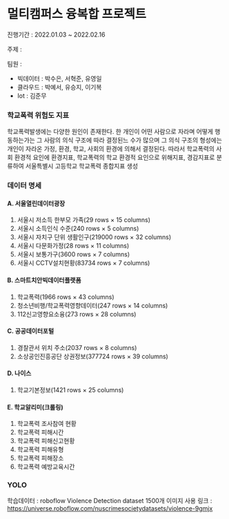 # 멀티캠퍼스 융복합 프로젝트

진행기간 : 2022.01.03 ~ 2022.02.16

주제 : 

팀원 : 
  - 빅데이터 : 박수은, 서혁준, 유영일
  - 클라우드 : 박예서, 유승지, 이기복
  - Iot : 김준무

### **학교폭력 위험도 지표**
학교폭력발생에는 다양한 원인이 존재한다. 
한 개인이 어떤 사람으로 자라며 어떻게 행동하는가는 그 사람의 의식 구조에 따라 결정된느 수가 많으며 
그 의식 구조의 형성에는 개인이 자라온 가정, 환경, 학교, 사회의 환경에 의해서 결정된다. 
따라서 학교폭력의 사회 환경적 요인에 환경지표, 학교폭력의 학교 환경적 요인으로 위해지표, 경감지표로 분류하여
서울특별시 고등학교 학교폭력 종합지표 생성

### **데이터 명세**
#### A. 서울열린데이터광장
1. 서울시 저소득 한부모 가족(29 rows × 15 columns)
2. 서울시 소득인식 수준(240 rows × 5 columns)
3. 서울시 자치구 단위 생활인구(219000 rows × 32 columns)
4. 서울시 다문화가정(28 rows × 11 columns)
5. 서울시 보통가구(3600 rows × 7 columns)
6. 서울시 CCTV설치현황(83734 rows × 7 columns)

#### B. 스마트치안빅데이터플랫폼
1. 학교폭력(1966 rows × 43 columns)
2. 청소년비행/학교폭력영향데이터(247 rows × 14 columns) 
3. 112신고영향요소융(273 rows × 28 columns) 

#### C. 공공데이터포털
1. 경찰관서 위치 주소(2037 rows × 8 columns) 
2. 소상공인진흥공단 상권정보(377724 rows × 39 columns)

#### D. 나이스
1. 학교기본정보(1421 rows × 25 columns)

#### E. 학교알리미(크롤링)
1. 학교폭력 조사참여 현황
2. 학교폭력 피해시간
3. 학교폭력 피해신고현황
4. 학교폭력 피해유형
5. 학교폭력 피해장소
6. 학교폭력 예방교육시간

### **YOLO**
학습데이터 : roboflow Violence Detection dataset 1500개 이미지 사용
링크 : https://universe.roboflow.com/nuscrimesocietydatasets/violence-9gmjx
